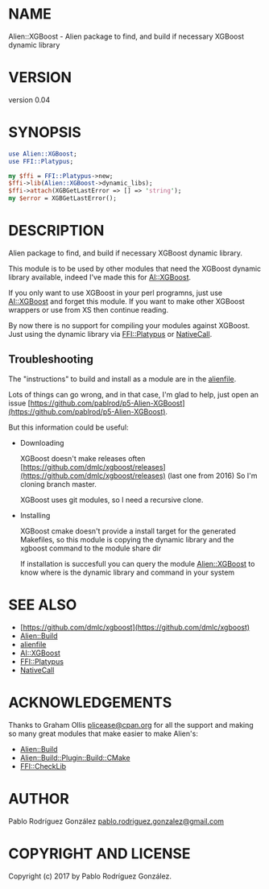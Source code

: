 # NAME

Alien::XGBoost - Alien package to find, and build if necessary XGBoost dynamic library

# VERSION

version 0.04

# SYNOPSIS

```perl
use Alien::XGBoost;
use FFI::Platypus;

my $ffi = FFI::Platypus->new;
$ffi->lib(Alien::XGBoost->dynamic_libs);
$ffi->attach(XGBGetLastError => [] => 'string');
my $error = XGBGetLastError();
```

# DESCRIPTION

Alien package to find, and build if necessary XGBoost dynamic library.

This module is to be used by other modules that need the XGBoost
dynamic library available, indeed I've made this for [AI::XGBoost](https://metacpan.org/pod/AI::XGBoost).

If you only want to use XGBoost in your perl programns, just use
[AI::XGBoost](https://metacpan.org/pod/AI::XGBoost) and forget this module. If you want to make other XGBoost
wrappers or use from XS then continue reading.

By now there is no support for compiling your modules against XGBoost.
Just using the dynamic library via [FFI::Platypus](https://metacpan.org/pod/FFI::Platypus) or [NativeCall](https://metacpan.org/pod/NativeCall).

## Troubleshooting

The "instructions" to build and install as a module are in the [alienfile](https://metacpan.org/pod/alienfile).

Lots of things can go wrong, and in that case, I'm glad to help, just open an
issue [https://github.com/pablrod/p5-Alien-XGBoost](https://github.com/pablrod/p5-Alien-XGBoost).

But this information could be useful:

- Downloading

    XGBoost doesn't make releases often [https://github.com/dmlc/xgboost/releases](https://github.com/dmlc/xgboost/releases) (last one from 2016)
    So I'm cloning branch master.

    XGBoost uses git modules, so I need a recursive clone.

- Installing

    XGBoost cmake doesn't provide a install target for the generated Makefiles, so this module
    is copying the dynamic library and the xgboost command to the module share dir

    If installation is succesfull you can query the module [Alien::XGBoost](https://metacpan.org/pod/Alien::XGBoost) to know where is 
    the dynamic library and command in your system

# SEE ALSO

- [https://github.com/dmlc/xgboost](https://github.com/dmlc/xgboost)
- [Alien::Build](https://metacpan.org/pod/Alien::Build)
- [alienfile](https://metacpan.org/pod/alienfile)
- [AI::XGBoost](https://metacpan.org/pod/AI::XGBoost)
- [FFI::Platypus](https://metacpan.org/pod/FFI::Platypus)
- [NativeCall](https://metacpan.org/pod/NativeCall)

# ACKNOWLEDGEMENTS

Thanks to Graham Ollis <plicease@cpan.org> for all the support and making so many great modules
that make easier to make Alien's:

- [Alien::Build](https://metacpan.org/pod/Alien::Build)
- [Alien::Build::Plugin::Build::CMake](https://metacpan.org/pod/Alien::Build::Plugin::Build::CMake)
- [FFI::CheckLib](https://metacpan.org/pod/FFI::CheckLib)

# AUTHOR

Pablo Rodríguez González <pablo.rodriguez.gonzalez@gmail.com>

# COPYRIGHT AND LICENSE

Copyright (c) 2017 by Pablo Rodríguez González.
